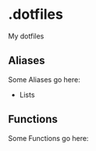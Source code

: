 # .dotfiles
My dotfiles

## Aliases

Some Aliases go here:

+ Lists

## Functions

Some Functions go here:
